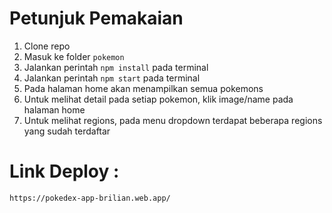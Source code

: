 # Petunjuk Pemakaian

1. Clone repo
2. Masuk ke folder ```pokemon```
3. Jalankan perintah ```npm install``` pada terminal
4. Jalankan perintah ```npm start``` pada terminal
5. Pada halaman home akan menampilkan semua pokemons
6. Untuk melihat detail pada setiap pokemon, klik image/name pada halaman home
7. Untuk melihat regions, pada menu dropdown terdapat beberapa regions yang sudah terdaftar

# Link Deploy :
```https://pokedex-app-brilian.web.app/```